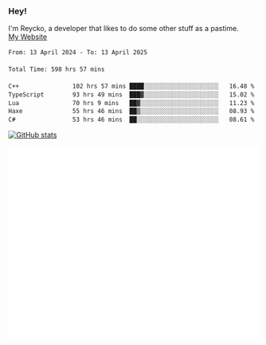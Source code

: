### Hey!
I'm Reycko, a developer that likes to do some other stuff as a pastime.  
[My Website](https://reycko.root.sx)

<!--START_SECTION:wakasection-->

```txt
From: 13 April 2024 - To: 13 April 2025

Total Time: 598 hrs 57 mins

C++               102 hrs 57 mins ████░░░░░░░░░░░░░░░░░░░░░   16.48 %
TypeScript        93 hrs 49 mins  ███▓░░░░░░░░░░░░░░░░░░░░░   15.02 %
Lua               70 hrs 9 mins   ██▓░░░░░░░░░░░░░░░░░░░░░░   11.23 %
Haxe              55 hrs 46 mins  ██▒░░░░░░░░░░░░░░░░░░░░░░   08.93 %
C#                53 hrs 46 mins  ██░░░░░░░░░░░░░░░░░░░░░░░   08.61 %
```

<!--END_SECTION:wakasection-->

[![GitHub stats](https://github-readme-stats.vercel.app/api?username=Reycko&show_icons=true&theme=dark&hide_title=true&count_private=true)](https://github.com/anuraghazra/github-readme-stats)

![Metrics](/github-metrics.svg)
